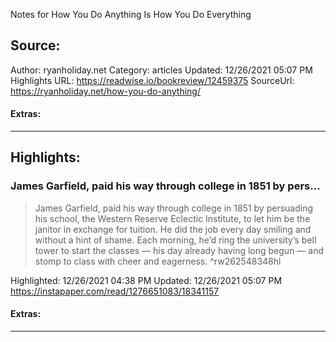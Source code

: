 Notes for How You Do Anything Is How You Do Everything

## Source:
Author: ryanholiday.net
Category: articles
Updated: 12/26/2021 05:07 PM
Highlights URL: https://readwise.io/bookreview/12459375
SourceUrl: https://ryanholiday.net/how-you-do-anything/


#### Extras:




 
-----
 ## Highlights:

### James Garfield, paid his way through college in 1851 by pers...
>James Garfield, paid his way through college in 1851 by persuading his school, the Western Reserve Eclectic Institute, to let him be the janitor in exchange for tuition. He did the job every day smiling and without a hint of shame. Each morning, he’d ring the university’s bell tower to start the classes — his day already having long begun — and stomp to class with cheer and eagerness. ^rw262548348hl


Highlighted: 12/26/2021 04:38 PM
Updated: 12/26/2021 05:07 PM
https://instapaper.com/read/1276651083/18341157


#### Extras:





------

